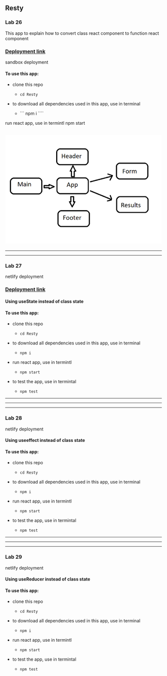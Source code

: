## Resty


### Lab 26
This app to explain how to convert class react component to function react component
### [Deployment link](https://611810968c682188c259f3fa--stoic-stonebraker-7d6d18.netlify.app/)

sandbox deployment

#### To use this app:

* clone this repo
    * ``` cd Resty ```

* to download all dependencies used in this app, use in terminal
    *  ``` npm i ````

run react app, use in termintl
npm start

![](https://github.com/MURADALSHORMAN/Resty/blob/main/labb.png)
-------------------------------------------------------------------------------------------------------------------------------------------------
-------------------------------------------------------------------------------------------------------------------------------------------------
-------------------------------------------------------------------------------------------------------------------------------------------------

### Lab 27
netlify deployment
### [Deployment link](https://61181183d7c0cf31c62f06c5--suspicious-roentgen-a24ccc.netlify.app/)

#### Using useState instead of class state

#### To use this app:

* clone this repo
   *  ``` cd Resty ```

* to download all dependencies used in this app, use in terminal
   * ``` npm i ```

* run react app, use in termintl
   * ``` npm start ```

* to test the app, use in termintal
   * ``` npm test ```

-------------------------------------------------------------------------------------------------------------------------------------------------
-------------------------------------------------------------------------------------------------------------------------------------------------
-------------------------------------------------------------------------------------------------------------------------------------------------


### Lab 28
netlify deployment

#### Using useeffect instead of class state

#### To use this app:

* clone this repo
   *  ``` cd Resty ```

* to download all dependencies used in this app, use in terminal
   * ``` npm i ```

* run react app, use in termintl
   * ``` npm start ```

* to test the app, use in termintal
   * ``` npm test ```



-------------------------------------------------------------------------------------------------------------------------------------------------
-------------------------------------------------------------------------------------------------------------------------------------------------
-------------------------------------------------------------------------------------------------------------------------------------------------

### Lab 29
netlify deployment

#### Using useReducer instead of class state

#### To use this app:

* clone this repo
   *  ``` cd Resty ```

* to download all dependencies used in this app, use in terminal
   * ``` npm i ```

* run react app, use in termintl
   * ``` npm start ```

* to test the app, use in termintal
   * ``` npm test ```



